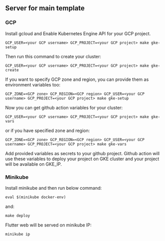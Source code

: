 ## Server for main template
### GCP
Install gcloud and Enable Kubernetes Engine API for your GCP project.
```
GCP_USER=<your GCP username> GCP_PROJECT=<your GCP project> make gke-setup
```
Then run this command to create your cluster:
```
GCP_USER=<your GCP username> GCP_PROJECT=<your GCP project> make gke-create
```
If you want to specify GCP zone and region, you can provide them as environment variables too:
```
GCP_ZONE=<GCP zone> GCP_REGION=<GCP region> GCP_USER=<your GCP username> GCP_PROJECT=<your GCP project> make gke-setup
```
Now you can get github action variables for your cluster:
```
GCP_USER=<your GCP username> GCP_PROJECT=<your GCP project> make gke-vars
```
or if you have specified zone and region:
```
GCP_ZONE=<GCP zone> GCP_REGION=<GCP region> GCP_USER=<your GCP username> GCP_PROJECT=<your GCP project> make gke-vars
```
Add provided variables as secrets to your github project. Github action will use these variables to deploy your project on GKE cluster and your project will be available on GKE_IP.


### Minikube
Install minikube and then run below command:
```
eval $(minikube docker-env)
```
and:
```
make deploy
```
Flutter web will be served on minikube IP:
```
minikube ip
```